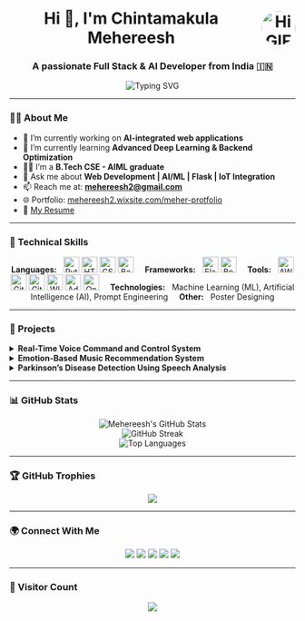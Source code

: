 <h1 align="center" style="display: flex; justify-content: center; align-items: center; gap: 15px;">
  <span>Hi 👋, I'm Chintamakula Mehereesh</span>
  <img src="https://media.giphy.com/media/v1.Y2lkPTc5MGI3NjExdmxiaGVwczA3Nm05MzhhaDdha2Nqd3F0dHlwd3RyM3FxaTM2cDNuNSZlcD12MV9naWZzX3NlYXJjaCZjdD1n/noyBeNjH4nbtXV5ZLA/giphy.gif" alt="Hi GIF" width="60" style="border-radius: 50%;" />
</h1>

<h3 align="center">A passionate Full Stack & AI Developer from India 🇮🇳</h3>

<p align="center">
  <img src="https://readme-typing-svg.demolab.com?font=Fira+Code&size=22&pause=1000&color=0AFFB8&center=true&vCenter=true&width=435&lines=Web+Developer;AI+%2F+ML+Engineer;Python+%7C+PHP+%7C+Flask+Expert;Passionate+about+Building+Smart+Apps" alt="Typing SVG" />
</p>

---

### 👨‍💻 About Me

- 🔭 I’m currently working on **AI-integrated web applications**
- 🌱 I’m currently learning **Advanced Deep Learning & Backend Optimization**
- 👨‍🎓 I’m a **B.Tech CSE - AIML graduate**
- 💬 Ask me about **Web Development | AI/ML | Flask | IoT Integration**
- 📫 Reach me at: **mehereesh2@gmail.com**
- 🌐 Portfolio: [mehereesh2.wixsite.com/meher-protfolio](https://mehereesh2.wixsite.com/meher-protfolio)
- 📄 [My Resume](https://drive.google.com/file/d/1b-rtsY7K2RzBYG_kA-yfRpJqv7B3n3zH/view?usp=drivesdk)

---

### 🚀 Technical Skills

<p align="center">
  <!-- Languages -->
  <b>Languages:</b> &nbsp;
  <img src="https://cdn.jsdelivr.net/gh/devicons/devicon/icons/python/python-original.svg" width="28" title="Python" />
  <img src="https://cdn.jsdelivr.net/gh/devicons/devicon/icons/html5/html5-original.svg" width="28" title="HTML5" />
  <img src="https://cdn.jsdelivr.net/gh/devicons/devicon/icons/css3/css3-original.svg" width="28" title="CSS3" />
  <img src="https://cdn.jsdelivr.net/gh/devicons/devicon/icons/java/java-original.svg" width="28" title="Basic Java" />
  &nbsp;&nbsp;&nbsp;
  <!-- Frameworks -->
  <b>Frameworks:</b> &nbsp;
  <img src="https://cdn.jsdelivr.net/gh/devicons/devicon/icons/flask/flask-original.svg" width="28" title="Flask" />
  <img src="https://cdn.jsdelivr.net/gh/devicons/devicon/icons/bootstrap/bootstrap-plain.svg" width="28" title="Bootstrap" />
  &nbsp;&nbsp;&nbsp;
  <!-- Tools -->
  <b>Tools:</b> &nbsp;
  <img src="https://cdn.jsdelivr.net/gh/devicons/devicon/icons/aws/aws-original.svg" width="28" title="AWS" />
  <img src="https://cdn.jsdelivr.net/gh/devicons/devicon/icons/git/git-original.svg" width="28" title="Git" />
  <img src="https://cdn.jsdelivr.net/gh/devicons/devicon/icons/github/github-original.svg" width="28" title="GitHub" />
  <img src="https://cdn.jsdelivr.net/gh/devicons/devicon/icons/wix/wix-original.svg" width="28" title="WIX" />
  <img src="https://cdn.jsdelivr.net/gh/devicons/devicon/icons/photoshop/photoshop-line.svg" width="28" title="Adobe Photoshop" />
  <img src="https://cdn.jsdelivr.net/gh/devicons/devicon/icons/solidworks/solidworks-original.svg" width="28" title="Onshape" />
  &nbsp;&nbsp;&nbsp;
  <!-- Technologies -->
  <b>Technologies:</b> &nbsp; Machine Learning (ML), Artificial Intelligence (AI), Prompt Engineering
  &nbsp;&nbsp;&nbsp;
  <!-- Others -->
  <b>Other:</b> &nbsp; Poster Designing
</p>

---

### 📁 Projects

<details>
  <summary><b>Real-Time Voice Command and Control System</b></summary>

  - Developed a system with **Flask backend** and **Web Speech API frontend** for real-time voice interactions.  
  - Achieved **92% command accuracy** and **1.2s average response time**.  
  - Built with **HTML, CSS** for UI and integrated **Python command processing**.  
  - Implemented robust error handling and continuous recognition.
</details>

<details>
  <summary><b>Emotion-Based Music Recommendation System</b></summary>

  - Built an AI system detecting user emotions via voice and suggesting music therapy.  
  - Used **MFCC features** and a classification model with a real-time feedback loop.  
  - Implemented an interactive UI using Flask and Python.
</details>

<details>
  <summary><b>Parkinson’s Disease Detection Using Speech Analysis</b></summary>

  - Built an ML model using **Random Forest** to detect symptoms from voice data.  
  - Extracted **MFCC, pitch, and jitter** features from biomedical datasets.  
  - Integrated the system into a mobile-friendly web interface.
</details>

---

### 📊 GitHub Stats

<p align="center">
  <img src="https://github-readme-stats.vercel.app/api?username=mehereesh&show_icons=true&theme=radical" alt="Mehereesh's GitHub Stats" />
  <br/>
  <img src="https://github-readme-streak-stats.herokuapp.com/?user=mehereesh&theme=radical" alt="GitHub Streak" />
  <br/>
  <img src="https://github-readme-stats.vercel.app/api/top-langs/?username=mehereesh&layout=compact&theme=radical" alt="Top Languages" />
</p>

---

### 🏆 GitHub Trophies

<p align="center">
  <img src="https://github-profile-trophy.vercel.app/?username=mehereesh&theme=onedark&row=2&column=3" />
</p>

---

### 🌍 Connect With Me

<p align="center">
  <a href="https://www.linkedin.com/in/chintamakula-mehereesh/" target="_blank"><img src="https://img.shields.io/badge/-LinkedIn-%230A66C2?style=for-the-badge&logo=linkedin&logoColor=white" /></a>
  <a href="https://www.instagram.com/mr._.marico_111" target="_blank"><img src="https://img.shields.io/badge/-Instagram-%23E4405F?style=for-the-badge&logo=instagram&logoColor=white" /></a>
  <a href="https://www.facebook.com/Meher chintamakula" target="_blank"><img src="https://img.shields.io/badge/-Facebook-%233b5998?style=for-the-badge&logo=facebook&logoColor=white" /></a>
  <a href="mailto:mehereesh2@gmail.com" target="_blank"><img src="https://img.shields.io/badge/-Gmail-D14836?style=for-the-badge&logo=gmail&logoColor=white" /></a>
  <a href="https://codepen.io/Meher2901" target="_blank"><img src="https://img.shields.io/badge/-CodePen-black?style=for-the-badge&logo=codepen&logoColor=white" /></a>
</p>

---

### 👥 Visitor Count

<p align="center">
  <img src="https://profile-counter.glitch.me/mehereesh/count.svg?" />
</p>
